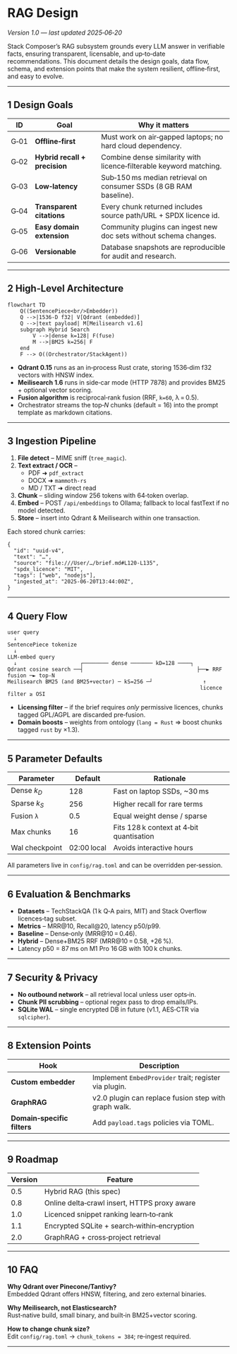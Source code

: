 # RAG Design

_Version 1.0 — last updated 2025‑06‑20_

Stack Composer’s RAG subsystem grounds every LLM answer in verifiable facts,
ensuring transparent, licensable, and up‑to‑date recommendations. This document
details the design goals, data flow, schema, and extension points that make the
system resilient, offline‑first, and easy to evolve.

---

## 1 Design Goals

| ID   | Goal                          | Why it matters                                                     |
| ---- | ----------------------------- | ------------------------------------------------------------------ |
| G‑01 | **Offline‑first**             | Must work on air‑gapped laptops; no hard cloud dependency.         |
| G‑02 | **Hybrid recall + precision** | Combine dense similarity with licence‑filterable keyword matching. |
| G‑03 | **Low‑latency**               | Sub‑150 ms median retrieval on consumer SSDs (8 GB RAM baseline).  |
| G‑04 | **Transparent citations**     | Every chunk returned includes source path/URL + SPDX licence id.   |
| G‑05 | **Easy domain extension**     | Community plugins can ingest new doc sets without schema changes.  |
| G‑06 | **Versionable**               | Database snapshots are reproducible for audit and research.        |

---

## 2 High‑Level Architecture

```mermaid
flowchart TD
    Q((SentencePiece<br/>Embedder))
    Q -->|1536‑D f32| V[Qdrant (embedded)]
    Q -->|text payload| M[Meilisearch v1.6]
    subgraph Hybrid Search
        V -->|dense k=128| F(fuse)
        M -->|BM25 k=256| F
    end
    F --> O((Orchestrator/StackAgent))
```

- **Qdrant 0.15** runs as an in‑process Rust crate, storing 1536‑dim f32 vectors
  with HNSW index.
- **Meilisearch 1.6** runs in side‑car mode (HTTP 7878) and provides BM25 +
  optional vector scoring.
- **Fusion algorithm** is reciprocal‑rank fusion (RRF, `k=60`, λ = 0.5).
- Orchestrator streams the top‑_N_ chunks (default = 16) into the prompt
  template as markdown citations.

---

## 3 Ingestion Pipeline

1. **File detect** – MIME sniff (`tree_magic`).
2. **Text extract / OCR** –
   - PDF ➜ `pdf_extract`
   - DOCX ➜ `mammoth-rs`
   - MD / TXT ➜ direct read
3. **Chunk** – sliding window 256 tokens with 64‑token overlap.
4. **Embed** – POST `/api/embeddings` to Ollama; fallback to local fastText if
   no model detected.
5. **Store** – insert into Qdrant & Meilisearch within one transaction.

Each stored chunk carries:

```jsonc
{
  "id": "uuid-v4",
  "text": "…",
  "source": "file:///User/…/brief.md#L120-L135",
  "spdx_licence": "MIT",
  "tags": ["web", "nodejs"],
  "ingested_at": "2025-06-20T13:44:00Z",
}
```

---

## 4 Query Flow

```text
user query
  ↓
SentencePiece tokenize
  ↓
LLM‑embed query
  ↓                    ┌──────── dense ─────── kD=128 ────┐
Qdrant cosine search ──┤                                    ├──► RRF fusion ─► top‑N
Meilisearch BM25 (and BM25+vector) ─ kS=256 ─┘                ↑
                                                             licence filter ≥ OSI
```

- **Licensing filter** – if the brief requires _only_ permissive licences,
  chunks tagged GPL/AGPL are discarded pre‑fusion.
- **Domain boosts** – weights from ontology (`lang = Rust` ⇒ boost chunks tagged
  `rust` by ×1.3).

---

## 5 Parameter Defaults

| Parameter              | Default     | Rationale                                |
| ---------------------- | ----------- | ---------------------------------------- |
| Dense *k<sub>D</sub>*  | 128         | Fast on laptop SSDs, ~30 ms              |
| Sparse *k<sub>S</sub>* | 256         | Higher recall for rare terms             |
| Fusion `λ`             | 0.5         | Equal weight dense / sparse              |
| Max chunks             | 16          | Fits 128 k context at 4‑bit quantisation |
| Wal checkpoint         | 02:00 local | Avoids interactive hours                 |

All parameters live in `config/rag.toml` and can be overridden per‑session.

---

## 6 Evaluation & Benchmarks

- **Datasets** – TechStackQA (1 k Q‑A pairs, MIT) and Stack Overflow
  licences‑tag subset.
- **Metrics** – MRR@10, Recall@20, latency p50/p99.
- **Baseline** – Dense‑only (MRR@10 = 0.46).
- **Hybrid** – Dense+BM25 RRF (MRR@10 = 0.58, +26 %).
- Latency p50 = 87 ms on M1 Pro 16 GB with 100 k chunks.

---

## 7 Security & Privacy

- **No outbound network** – all retrieval local unless user opts‑in.
- **Chunk PII scrubbing** – optional regex pass to drop emails/IPs.
- **SQLite WAL** – single encrypted DB in future (v1.1, AES‑CTR via `sqlcipher`).

---

## 8 Extension Points

| Hook                        | Description                                           |
| --------------------------- | ----------------------------------------------------- |
| **Custom embedder**         | Implement `EmbedProvider` trait; register via plugin. |
| **GraphRAG**                | v2.0 plugin can replace fusion step with graph walk.  |
| **Domain‑specific filters** | Add `payload.tags` policies via TOML.                 |

---

## 9 Roadmap

| Version | Feature                                      |
| ------- | -------------------------------------------- |
| 0.5     | Hybrid RAG (this spec)                       |
| 0.8     | Online delta‑crawl insert, HTTPS proxy aware |
| 1.0     | Licenced snippet ranking learn‑to‑rank       |
| 1.1     | Encrypted SQLite + search‑within‑encryption  |
| 2.0     | GraphRAG + cross‑project retrieval           |

---

## 10 FAQ

**Why Qdrant over Pinecone/Tantivy?**  
Embedded Qdrant offers HNSW, filtering, and zero external binaries.

**Why Meilisearch, not Elasticsearch?**  
Rust‑native build, small binary, and built‑in BM25+vector scoring.

**How to change chunk size?**  
Edit `config/rag.toml` → `chunk_tokens = 384`; re‑ingest required.

---
